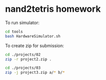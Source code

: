 # nand2tetris homework



To run simulator:

```bash
cd tools
bash HardwareSimulator.sh
```


To create zip for submission:


```bash
cd ./projects/02
zip -r project2.zip .
```

```bash
cd ./projects/03
zip -j project3.zip a/* b/*
```
